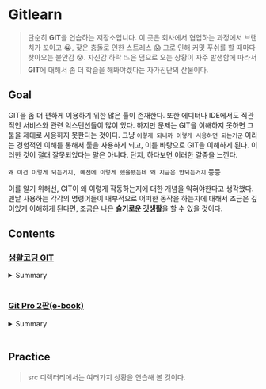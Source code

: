 # Gitlearn

> 단순히 **GIT**을 연습하는 저장소입니다. 이 곳은 회사에서 협업하는 과정에서 브랜치가 꼬이고 😭, 잦은 충돌로 인한 스트레스 😱 그로 인해 커밋 푸쉬를 할 때마다 찾아오는 불안감 😰. 자신감 하락 📉은 덤으로 오는 상황이 자주 발생함에 따라서 **GIT**에 대해서 좀 더 학습을 해봐야겠다는 자가진단의 산물이다.

## Goal

GIT을 좀 더 편하게 이용하기 위한 많은 툴이 존재한다. 또한 에디터나 IDE에서도 직관적인 서비스와 관련 익스텐션들이 많이 있다. 하지만 문제는 GIT을 이해하지 못하면 그 툴을 제대로 사용하지 못한다는 것이다. 그냥 `이렇게 되니까 이렇게 사용하면 되는거군` 이라는 경험적인 이해를 통해서 툴을 사용하게 되고, 이를 바탕으로 GIT을 이해하게 된다. 이러한 것이 절대 잘못되었다는 말은 아니다. 단지, 하다보면 이러한 갈증을 느낀다.

`왜 이건 이렇게 되는거지, 예전에 이렇게 했을됐는데 왜 지금은 안되는거지` 등등

이를 알기 위해선, GIT이 왜 이렇게 작동하는지에 대한 개념을 익혀야한다고 생각했다. 맨날 사용하는 각각의 명령어들이 내부적으로 어떠한 동작을 하는지에 대해서 조금은 깊이있게 이해하게 된다면, 조금은 나은 **슬기로운 깃생활**을 할 수 있을 것이다.

## Contents

### [생활코딩 GIT](https://www.youtube.com/playlist?list=PLcDtUrBwapUOQzycPhaGUFnc-ogBOI6N_)

<details>
  <summary>Summary</summary>

</details>

<br />

### [Git Pro 2판(e-book)](https://git-scm.com/book/ko/v2)

<details>
  <summary>Summary</summary>

- Chapter2 : Git의 기초

  - [깃저장소만들기](/summary/progit/chap2/깃저장소만들기.md)
  - [수정하고 저장하기](/summary/progit/chap2/수정-저장.md)

</details>

<br />

## Practice

> src 디렉터리에서는 여러가지 상황을 연습해 볼 것이다.
